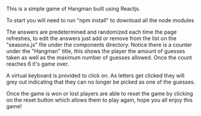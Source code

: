 This is a simple game of Hangman built using Reactjs.

To start you will need to run "npm install" to download all the node modules

The answers are predetermined and randomized each time the page refreshes, to edit the answers just add or remove from the list on the "seasons.js" file under the components directory. Notice there is a counter under the "Hangman" title, this shows the player the amount of guesses taken as well as the maximum number of guesses allowed. Once the count reaches 6 it's game over.

A virtual keyboard is provided to click on. As letters get clicked they will grey out indicating that they can no longer be picked as one of the guesses.

Once the game is won or lost players are able to reset the game by clicking on the reset button which allows them to play again,
hope you all enjoy this game!



